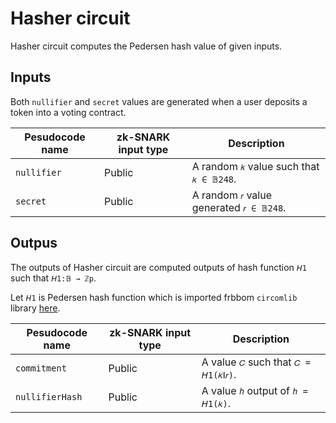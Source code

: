 # Hasher circuit

Hasher circuit computes the Pedersen hash value of given inputs.

## Inputs

Both `nullifier` and `secret` values are generated when a user deposits a token into a voting contract.

| Pesudocode name | zk-SNARK input type | Description |
| ----            | ----                | ----        |
| `nullifier`     | Public              | A random `𝑘` value such that `𝑘 ∈ 𝔹248`.|
| `secret`        | Public              | A random `𝑟` value generated `𝑟 ∈ 𝔹248`.|

## Outpus

The outputs of Hasher circuit are computed outputs of hash function `𝘏1` such that `𝘏1:𝔹 → ℤp`. 

Let `𝘏1` is Pedersen hash function which is imported frbbom `circomlib` library [here](https://github.com/iden3/circomlib/blob/master/circuits/pedersen.circom).

| Pesudocode name | zk-SNARK input type | Description                        |
| ----            | ----                | ----                               |
| `commitment`    | Public              | A value `𝐶` such that `𝐶 = 𝘏1(𝑘∥𝑟)`. | 
| `nullifierHash` | Public              | A value `ℎ` output of `ℎ = 𝘏1(𝑘)`. | 

